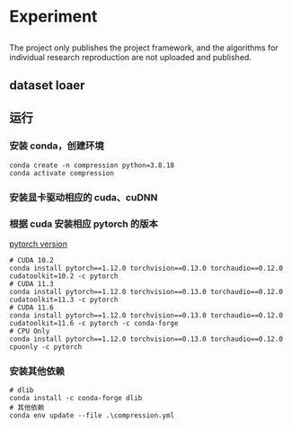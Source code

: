 # Experiment
##
The project only publishes the project framework, and the algorithms for individual research reproduction are not uploaded and published.
## dataset loaer



## 运行

### 安装 conda，创建环境

```
conda create -n compression python=3.8.18
conda activate compression
```
### 安装显卡驱动相应的 cuda、cuDNN

### 根据 cuda 安装相应 pytorch 的版本

<a href='https://pytorch.org/get-started/previous-versions/'>pytorch version</a>

```
# CUDA 10.2
conda install pytorch==1.12.0 torchvision==0.13.0 torchaudio==0.12.0 cudatoolkit=10.2 -c pytorch
# CUDA 11.3
conda install pytorch==1.12.0 torchvision==0.13.0 torchaudio==0.12.0 cudatoolkit=11.3 -c pytorch
# CUDA 11.6
conda install pytorch==1.12.0 torchvision==0.13.0 torchaudio==0.12.0 cudatoolkit=11.6 -c pytorch -c conda-forge
# CPU Only
conda install pytorch==1.12.0 torchvision==0.13.0 torchaudio==0.12.0 cpuonly -c pytorch
```

### 安装其他依赖

```
# dlib
conda install -c conda-forge dlib
# 其他依赖
conda env update --file .\compression.yml
```
